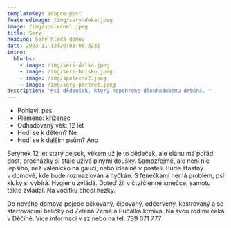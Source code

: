 ```yaml
---
templateKey: adopce-post
featuredimage: /img/sery-deka.jpeg
image: /img/spolecne1.jpeg
title: Šery
heading: Šery hledá domov
date: 2023-11-12T20:03:06.323Z
intro:
  blurbs:
    - image: /img/seri-dalka.jpeg
    - image: /img/seri-brisko.jpeg
    - image: /img/spolecne2.jpeg
    - image: /img/sery-portret.jpeg
description: "Psí dědoušek, který nepohrdne dlouhodobému drbání. "
---
```

* Pohlaví: pes
* Plemeno: kříženec
* Odhadovaný věk: 12 let
* Hodí se k dětem? Ne
* Hodí se k dalším psům? Ano

Šerýnek 12 let starý pejsek, věkem už je to dědeček, ale elánu má pořád dost, procházky si stále užívá plnými doušky. Samozřejmě, ale není nic lepšího, než váleníčko na gauči, nebo ideálně v posteli. Bude šťastný v domově, kde bude rozmazlován a hýčkán. S fenečkami nemá problém, psí kluky si vybírá. Hygienu zvládá. Doteď žil v čtyřčlenné smečce, samotu takto zvládal. Na vodítku chodí hezky.

Do nového domova pojede očkovaný, čipovaný, odčervený, kastrovaný a se startovacími balíčky od Zelená Země a Pučálka krmiva. Na svou rodinu čeká v Děčíně. Více informací v sz nebo na tel. 739 071 777